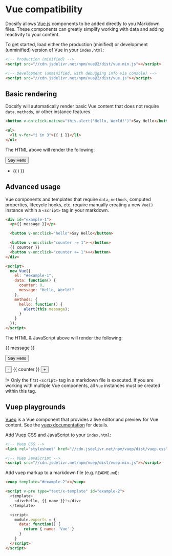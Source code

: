 # Vue compatibility

Docsify allows [Vue.js](https://vuejs.org) components to be added directly to you Markdown files. These components can greatly simplify working with data and adding reactivity to your content.

To get started, load either the production (minified) or development (unminified) version of Vue in your `index.html`:

```html
<!-- Production (minified) -->
<script src="//cdn.jsdelivr.net/npm/vue@2/dist/vue.min.js"></script>

<!-- Development (unminified, with debugging info via console) -->
<script src="//cdn.jsdelivr.net/npm/vue@2/dist/vue.js"></script>
```

## Basic rendering

Docsify will automatically render basic Vue content that does not require `data`, `methods`, or other instance features.

```markdown
<button v-on:click.native="this.alert('Hello, World!')">Say Hello</button>

<ul>
  <li v-for="i in 3">{{ i }}</li>
</ul>
```

The HTML above will render the following:

<button v-on:click="this.alert('Hello, World!')">Say Hello</button>

<ul>
  <li v-for="i in 3">{{ i }}</li>
</ul>

## Advanced usage

Vue components and templates that require `data`, `methods`, computed properties, lifecycle hooks, etc. require manually creating a new `Vue()` instance within a `<script>` tag in your markdown.

```markdown
<div id="example-1">
  <p>{{ message }}</p>

  <button v-on:click="hello">Say Hello</button>

  <button v-on:click="counter -= 1">-</button>
  {{ counter }}
  <button v-on:click="counter += 1">+</button>
</div>
```

```markdown
<script>
  new Vue({
    el: "#example-1",
    data: function() {
      counter: 0,
      message: "Hello, World!"
    },
    methods: {
      hello: function() {
        alert(this.message);
      }
    }
  });
</script>
```

The HTML & JavaScript above will render the following:

<div id="example-1">
  <p>{{ message }}</p>

  <button v-on:click="hello">Say Hello</button>

  <button v-on:click="counter -= 1">-</button>
  {{ counter }}
  <button v-on:click="counter += 1">+</button>
</div>

!> Only the first `<script>` tag in a markdown file is executed. If you are working with multiple Vue components, all `Vue` instances must be created within this tag.

## Vuep playgrounds

[Vuep](https://github.com/QingWei-Li/vuep) is a Vue component that provides a live editor and preview for Vue content. See the [vuep documentation](https://qingwei-li.github.io/vuep/) for details.

Add Vuep CSS and JavaScript to your `index.html`:

```html
<!-- Vuep CSS -->
<link rel="stylesheet" href="//cdn.jsdelivr.net/npm/vuep/dist/vuep.css">

<!-- Vuep JavaScript -->
<script src="//cdn.jsdelivr.net/npm/vuep/dist/vuep.min.js"></script>
```

Add vuep markup to a markdown file (e.g. `README.md`):

```markdown
<vuep template="#example-2"></vuep>

<script v-pre type="text/x-template" id="example-2">
  <template>
    <div>Hello, {{ name }}!</div>
  </template>

  <script>
    module.exports = {
      data: function() {
        return { name: 'Vue' }
      }
    }
  </script>
</script>
```

<vuep template="#example-2"></vuep>

<script v-pre type="text/x-template" id="example-2">
  <template>
    <div>Hello, {{ name }}!</div>
  </template>

  <script>
    module.exports = {
      data: function() {
        return { name: 'World' }
      }
    }
  </script>
</script>

<script>
  new Vue({
    el: "#example-1",
    data: {
      counter: 0,
      message: "Hello, World!"
    },
    methods: {
      hello: function() {
        alert(this.message);
      }
    }
  });
</script>
